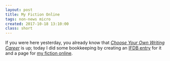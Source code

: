 ```yaml
---
layout: post
title: My Fiction Online
tags: non-news micro 
created: 2017-10-18 13:10:00
class: short
---
```

If you were here yesterday, you already know that [*Choose Your Own Writing Career*](/fiction/writer.html) is up; today I did some bookkeeping by creating an [IFDB entry](http://ifdb.tads.org/viewgame?id=8bmlu5i76uf7x1yb) for it and a page for [my fiction online](/fiction/).
